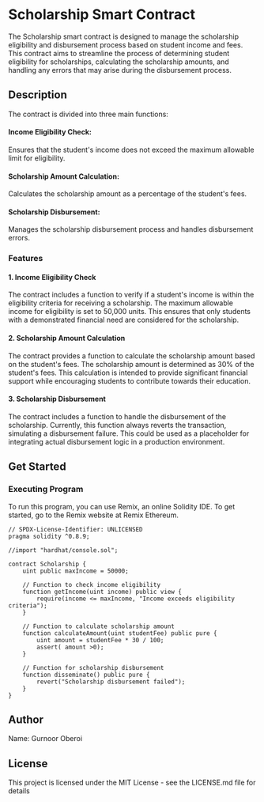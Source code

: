 # Scholarship Smart Contract

The Scholarship smart contract is designed to manage the scholarship eligibility and disbursement process based on student income and fees. This contract aims to streamline the process of determining student eligibility for scholarships, calculating the scholarship amounts, and handling any errors that may arise during the disbursement process.

## Description 
The contract is divided into three main functions:

#### Income Eligibility Check: 
Ensures that the student's income does not exceed the maximum allowable limit for eligibility.
#### Scholarship Amount Calculation: 
Calculates the scholarship amount as a percentage of the student's fees.
#### Scholarship Disbursement: 
Manages the scholarship disbursement process and handles disbursement errors.

### Features
#### 1. Income Eligibility Check
The contract includes a function to verify if a student's income is within the eligibility criteria for receiving a scholarship. The maximum allowable income for eligibility is set to 50,000 units. This ensures that only students with a demonstrated financial need are considered for the scholarship.

#### 2. Scholarship Amount Calculation
The contract provides a function to calculate the scholarship amount based on the student's fees. The scholarship amount is determined as 30% of the student's fees. This calculation is intended to provide significant financial support while encouraging students to contribute towards their education.

#### 3. Scholarship Disbursement
The contract includes a function to handle the disbursement of the scholarship. Currently, this function always reverts the transaction, simulating a disbursement failure. This could be used as a placeholder for integrating actual disbursement logic in a production environment.


## Get Started
### Executing Program 
To run this program, you can use Remix, an online Solidity IDE. To get started, go to the Remix website at Remix Ethereum.


``` Solidity
// SPDX-License-Identifier: UNLICENSED
pragma solidity ^0.8.9;

//import "hardhat/console.sol";

contract Scholarship {
    uint public maxIncome = 50000;

    // Function to check income eligibility
    function getIncome(uint income) public view {
        require(income <= maxIncome, "Income exceeds eligibility criteria");
    }

    // Function to calculate scholarship amount
    function calculateAmount(uint studentFee) public pure {
        uint amount = studentFee * 30 / 100;
        assert( amount >0); 
    }

    // Function for scholarship disbursement 
    function disseminate() public pure {
        revert("Scholarship disbursement failed");
    }
}

```

## Author
Name: Gurnoor Oberoi

## License
This project is licensed under the MIT License - see the LICENSE.md file for details


